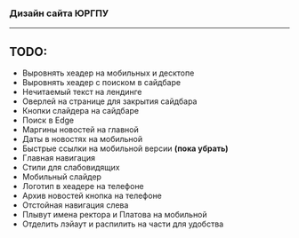 ### Дизайн сайта ЮРГПУ ###
----------
## TODO: ##
- Выровнять хеадер на мобильных и десктопе
- Выровнять хеадер с поиском в сайдбаре
- Нечитаемый текст на лендинге
- Оверлей на странице для закрытия сайдбара
- Кнопки слайдера на сайдбаре
- Поиск в Edge
- Маргины новостей на главной
- Даты в новостях на мобильной
- Быстрые ссылки на мобильной версии **(пока убрать)**
- Главная навигация
- Стили для слабовидящих
- Мобильный слайдер
- Логотип в хеадере на телефоне
- Архив новостей кнопка на телефоне
- Отстойная навигация слева
- Плывут имена ректора и Платова на мобильной
- Отделить лэйаут и распилить на части для удобства

